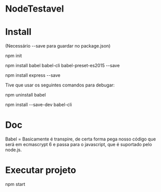 # NodeTestavel

# Install
(Necessário --save para guardar no package.json)

npm init

npm install babel babel-cli babel-preset-es2015 --save

npm install express --save

Tive que usar os seguintes comandos para debugar:

npm uninstall babel

npm install --save-dev babel-cli

# Doc
Babel = Basicamente é transpire, de certa forma pega nosso código que será em ecmascrypt 6 e passa para o javascript, que é suportado pelo node.js.

# Executar projeto

npm start
